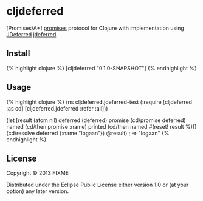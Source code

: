 # cljdeferred

[Promises/A+] [promises] protocol for Clojure with implementation using
[JDeferred] [jdeferred].

## Install

{% highlight clojure %}
[cljdeferred "0.1.0-SNAPSHOT"]
{% endhighlight %}

## Usage

{% highlight clojure %}
(ns cljdeferred.jdeferred-test
  (:require [cljdeferred :as cd]
            [cljdeferred.jdeferred :refer :all]))

(let [result   (atom nil)
     deferred (deferred)
     promise  (cd/promise deferred)
     named    (cd/then promise :name)
     printed  (cd/then named #(reset! result %))]
  (cd/resolve deferred {:name "logaan"})
  @result) ; => "logaan"
{% endhighlight %}

## License

Copyright © 2013 FIXME

Distributed under the Eclipse Public License either version 1.0 or (at
your option) any later version.

[promises]: http://promises-aplus.github.io/promises-spec/
[jdeferred]: http://jdeferred.org/
